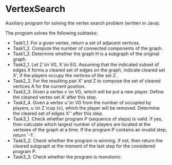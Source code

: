 # VertexSearch
Auxiliary program for solving the vertex search problem (written in Java).

The program solves the following subtasks:
* Task1_1. For a given vertex, return a set of adjacent vertices.
* Task1_2. Compute the number of connected components of the graph.
* Task1_3. Determine whether the graph H is a subgraph of the original graph.
* Task2_1. Let Z \in VG, X \in EG. Assuming that the indicated subset of edges X forms a cleared set of edges on the graph, indicate 
  cleared set X', if the players occupy the vertices of the set Z.
* Task2_2. For the resulting pair X' and Z to compose the set of cleared vertices A for the current position.
* Task2_3. Given a vertex v \in VG, which will be put a new player. Define the cleaned vertex set A' after this step.
* Task2_4. Given a vertex u \in VG from the number of occupied by players, u \in Z \cup {v}, which the player will be removed.
  Determine the cleared set of edges X'' after this step.
* Task3_1. Check whether program P (sequence of steps) is valid. If yes, then calculate which largest number of players are located 
  at the vertexes of the graph at a time. If the program P contains an invalid step, return '-1'.
* Task3_2. Check whether the program is winning. If not, then return the cleared subgraph at the moment of the last step for 
  the considered program P.
* Task3_3. Check whether the program is monotonic.
